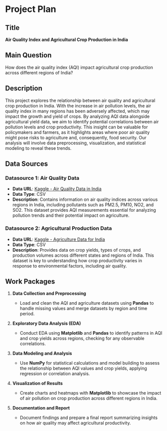 # Project Plan

## Title
**Air Quality Index and Agricultural Crop Production in India**

## Main Question

How does the air quality index (AQI) impact agricultural crop production across different regions of India?

## Description

This project explores the relationship between air quality and agricultural crop production in India. With the increase in air pollution levels, the air quality index in many regions has been adversely affected, which may impact the growth and yield of crops. By analyzing AQI data alongside agricultural yield data, we aim to identify potential correlations between air pollution levels and crop productivity. This insight can be valuable for policymakers and farmers, as it highlights areas where poor air quality might pose risks to agriculture and, consequently, food security. Our analysis will involve data preprocessing, visualization, and statistical modeling to reveal these trends.

## Data Sources

### Datasource 1: Air Quality Data
- **Data URL**: [Kaggle - Air Quality Data in India](https://www.kaggle.com/datasets/fedesoriano/air-quality-data-in-india)
- **Data Type**: CSV
- **Description**: Contains information on air quality indices across various regions in India, including pollutants such as PM2.5, PM10, NO2, and SO2. This dataset provides AQI measurements essential for analyzing pollution trends and their potential impact on agriculture.

### Datasource 2: Agricultural Production Data
- **Data URL**: [Kaggle - Agriculture Data for India](https://www.kaggle.com/datasets/thammuio/all-agriculture-related-datasets-for-india)
- **Data Type**: CSV
- **Description**: Provides data on crop yields, types of crops, and production volumes across different states and regions of India. This dataset is key to understanding how crop productivity varies in response to environmental factors, including air quality.

## Work Packages

1. **Data Collection and Preprocessing**
   - Load and clean the AQI and agriculture datasets using **Pandas** to handle missing values and merge datasets by region and time period.

2. **Exploratory Data Analysis (EDA)**
   - Conduct EDA using **Matplotlib** and **Pandas** to identify patterns in AQI and crop yields across regions, checking for any observable correlations.

3. **Data Modeling and Analysis**
   - Use **NumPy** for statistical calculations and model building to assess the relationship between AQI values and crop yields, applying regression or correlation analysis.

4. **Visualization of Results**
   - Create charts and heatmaps with **Matplotlib** to showcase the impact of air pollution on crop production across different regions in India.

5. **Documentation and Report**
   - Document findings and prepare a final report summarizing insights on how air quality may affect agricultural productivity.

